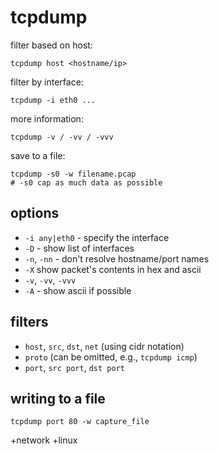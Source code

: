 tcpdump
=======

filter based on host:

    tcpdump host <hostname/ip>

filter by interface:

    tcpdump -i eth0 ...

more information:

    tcpdump -v / -vv / -vvv

save to a file:

    tcpdump -s0 -w filename.pcap
    # -s0 cap as much data as possible

## options

* `-i any|eth0` - specify the interface
* `-D` - show list of interfaces
* `-n`, `-nn` - don't resolve hostname/port names
* `-X` show packet's contents in hex and ascii
* `-v`, `-vv`, `-vvv`
* `-A` - show ascii if possible

## filters

* `host`, `src`, `dst`, `net` (using cidr notation)
* `proto` (can be omitted, e.g., `tcpdump icmp`)
* `port`, `src port`, `dst port`

## writing to a file

`tcpdump port 80 -w capture_file`

+network +linux
